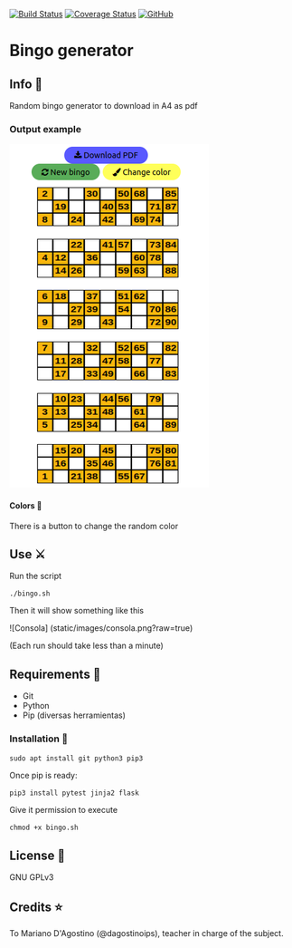 [![Build Status](https://travis-ci.org/Alan2255/bingo.svg?branch=master)](https://travis-ci.org/Alan2255/bingo)
[![Coverage Status](https://coveralls.io/repos/github/Alan2255/bingo/badge.svg?branch=master)](https://coveralls.io/github/Alan2255/bingo?branch=master)
[![GitHub](https://img.shields.io/github/license/Alan2255/bingo?color=purple)](https://github.com/Alan2255/bingo/blob/master/LICENSE)

# Bingo generator

## Info :open_book:
Random bingo generator to download in A4 as pdf

### Output example
![Bingo](static/images/bingo.png?raw=true)<br>

#### Colors :art:
There is a button to change the random color

## Use :crossed_swords:
Run the script
<pre><code>./bingo.sh</pre></code>

Then it will show something like this

![Consola] (static/images/consola.png?raw=true)<br>

(Each run should take less than a minute)

## Requirements :floppy_disk:
* Git
* Python
* Pip (diversas herramientas)

### Installation :wrench:
<pre><code>sudo apt install git python3 pip3</pre></code>
Once pip is ready:
<pre><code>pip3 install pytest jinja2 flask</pre></code>
Give it permission to execute
<pre><code>chmod +x bingo.sh</pre></code>

## License :scroll:
GNU GPLv3<br>

## Credits :star:
To Mariano D'Agostino (@dagostinoips), teacher in charge of the subject.
